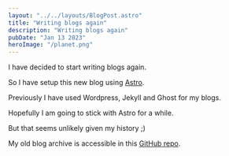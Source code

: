 ```yaml
---
layout: "../../layouts/BlogPost.astro"
title: "Writing blogs again"
description: "Writing blogs again"
pubDate: "Jan 13 2023"
heroImage: "/planet.png"
---
```


I have decided to start writing blogs again.

So I have setup this new blog using [Astro](https://astro.build/).

Previously I have used Wordpress, Jekyll and Ghost for my blogs.

Hopefully I am going to stick with Astro for a while.

But that seems unlikely given my history ;)

My old blog archive is accessible in this [GitHub repo](https://github.com/hackerkid/blog).
